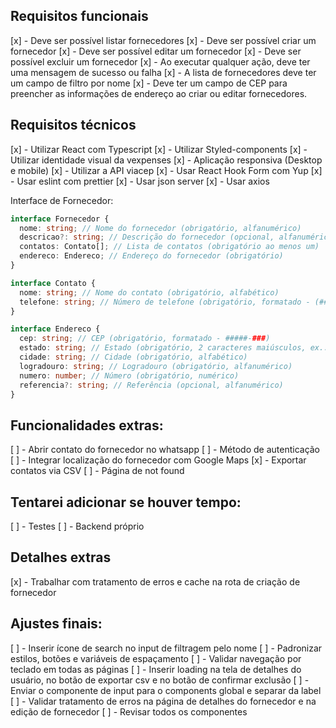 ## Requisitos funcionais

[x] - Deve ser possível listar fornecedores
[x] - Deve ser possível criar um fornecedor
[x] - Deve ser possível editar um fornecedor
[x] - Deve ser possível excluir um fornecedor
[x] - Ao executar qualquer ação, deve ter uma mensagem de sucesso ou falha
[x] - A lista de fornecedores deve ter um campo de filtro por nome
[x] - Deve ter um campo de CEP para preencher as informações de endereço ao criar ou editar fornecedores.

## Requisitos técnicos

[x] - Utilizar React com Typescript
[x] - Utilizar Styled-components
[x] - Utilizar identidade visual da vexpenses
[x] - Aplicação responsiva (Desktop e mobile)
[x] - Utilizar a API viacep
[x] - Usar React Hook Form com Yup
[x] - Usar eslint com prettier
[x] - Usar json server
[x] - Usar axios

Interface de Fornecedor:
```typescript
interface Fornecedor {
  nome: string; // Nome do fornecedor (obrigatório, alfanumérico)
  descricao?: string; // Descrição do fornecedor (opcional, alfanumérico)
  contatos: Contato[]; // Lista de contatos (obrigatório ao menos um)
  endereco: Endereco; // Endereço do fornecedor (obrigatório)
}

interface Contato {
  nome: string; // Nome do contato (obrigatório, alfabético)
  telefone: string; // Número de telefone (obrigatório, formatado - (##) #####-####)
}

interface Endereco {
  cep: string; // CEP (obrigatório, formatado - #####-###)
  estado: string; // Estado (obrigatório, 2 caracteres maiúsculos, ex.: SP)
  cidade: string; // Cidade (obrigatório, alfabético)
  logradouro: string; // Logradouro (obrigatório, alfanumérico)
  numero: number; // Número (obrigatório, numérico)
  referencia?: string; // Referência (opcional, alfanumérico)
}

```

## Funcionalidades extras:

[ ] - Abrir contato do fornecedor no whatsapp
[ ] - Método de autenticação
[ ] - Integrar localização do fornecedor com Google Maps
[x] - Exportar contatos via CSV
[ ] - Página de not found

## Tentarei adicionar se houver tempo:
[ ] - Testes
[ ] - Backend próprio

## Detalhes extras
[x] - Trabalhar com tratamento de erros e cache na rota de criação de fornecedor

## Ajustes finais:
[ ] - Inserir ícone de search no input de filtragem pelo nome
[ ] - Padronizar estilos, botões e variáveis de espaçamento
[ ] - Validar navegação por teclado em todas as páginas
[ ] - Inserir loading na tela de detalhes do usuário, no botão de exportar csv e no botão de confirmar exclusão
[ ] - Enviar o componente de input para o components global e separar da label
[ ] - Validar tratamento de erros na página de detalhes do fornecedor e na edição de fornecedor
[ ] - Revisar todos os componentes